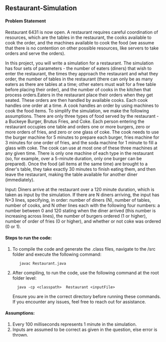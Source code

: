 ## Restaurant-Simulation

#### Problem Statement

   Restaurant 6431 is now open.  A restaurant requires careful coordination of resources, which are the tables in the restaurant, the cooks available to cook the order, and the machines available to cook the food (we assume that there is no contention on other possible resources, like servers to take orders and serve the orders). 
 
   In this project, you will write a simulation for a restaurant. The simulation has four sets of parameters - the number of  eaters (diners) that wish to enter the restaurant, the times they approach the restaurant and what they order, the  number  of  tables  in  the  restaurant  (there    can  only  be  as  many  eaters  as  there  are  tables  at  a  time; other eaters  must wait for a free table before placing their order), and the number of cooks in the kitchen that process orders.Eaters in the restaurant place their orders when they get seated. These orders are then handled by available cooks. Each cook handles one order at a time. A cook handles an order by using machines  to  cook  the  food  items.  To  simplify  the  simulation,  we  make  the  following assumptions. There are only three types of food served by the restaurant - a Buckeye Burger, Brutus Fries, and Coke. Each person entering the restaurant occupies one table and orders one or more burgers, zero or more orders of fries, and zero or one glass of coke. The cook needs to use the burger machine for 5 minutes to prepare each burger, fries machine for 3 minutes for one order of fries, and the soda machine for 1 minute to fill a glass with coke. The cook can use at most one of these three machines at any given time. There is only one machine of each type in the restaurant (so, for example, over a 5-minute duration, only one burger can be prepared).  Once the food (all items at the same time) are brought to a diner's table, they take exactly 30 minutes to finish eating them, and then leave the restaurant, making the table available for another diner (immediately).  
 
   Input:  Diners arrive at the restaurant over a 120 minute duration, which is taken as input by the simulation. If  there  are  N  diners  arriving,  the  input  has    N+3  lines,  specifying,  in  order:  number  of  diners  (N),    number  of  tables,  number  of  cooks,  and  N  other  lines  each  with  the  following  four  numbers:  a  number  between  0  and  120  stating  when  the  diner  arrived  (this  number  is  increasing  across  lines),  the  number  of  burgers  ordered  (1  or  higher),  number  of  order of fries  (0 or higher), and whether or not coke was ordered (0 or 1).
 
#### Steps to run the code:

   1. To compile the code and generate the .class files, navigate to the /src folder and execute the following command:
      ```shell
         javac Restaurant.java
      ```
   2. After compiling, to run the code, use the following command at the root folder level:
       ```shell
         java -cp <classpath>  Restaurant <inputFile>
      ``` 

      Ensure you are in the correct directory before running these commands. If you encounter any issues, feel free to reach out for assistance.

#### Assumptions:

   1. Every 100 milliseconds represents 1 minute in the simulation.
   2. Inputs are assumed to be correct as given in the question, else error is thrown.
